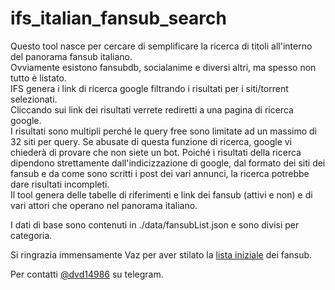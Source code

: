 # ifs_italian_fansub_search
Questo tool nasce per cercare di semplificare la ricerca di titoli all'interno del panorama fansub italiano.<br>
Ovviamente esistono fansubdb, socialanime e diversi altri, ma spesso non tutto &egrave; listato.<br>
IFS genera i link di ricerca google filtrando i risultati per i siti/torrent selezionati.<br>
Cliccando sui link dei risultati verrete rediretti a una pagina di ricerca google.<br>
I risultati sono multipli perch&eacute; le query free sono limitate ad un massimo di 32 siti per query. Se abusate di questa funzione di ricerca, google vi chieder&agrave; di provare che non siete un bot.
Poich&eacute; i risultati della ricerca dipendono strettamente dall'indicizzazione di google, dal formato dei siti dei fansub e da come sono scritti i post dei vari annunci, la ricerca potrebbe dare risultati incompleti.<br>
Il tool genera delle tabelle di riferimenti e link dei fansub (attivi e non) e di vari attori che operano nel panorama italiano.<br>

I dati di base sono contenuti in ./data/fansubList.json e sono divisi per categoria.

Si ringrazia immensamente Vaz per aver stilato la <a href="https://recensubshq.forumfree.it/?t=58293588" target="_blank">lista iniziale</a> dei fansub.

Per contatti <a href="https://t.me/dvd14986" target="_blank">@dvd14986</a> su telegram.